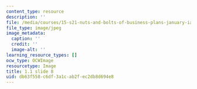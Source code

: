 ```yaml
---
content_type: resource
description: ''
file: /media/courses/15-s21-nuts-and-bolts-of-business-plans-january-iap-2014/db63f558c6df3a1cab2fec2db8d694e8_Slide8.JPG
file_type: image/jpeg
image_metadata:
  caption: ''
  credit: ''
  image-alt: ''
learning_resource_types: []
ocw_type: OCWImage
resourcetype: Image
title: 1.1 slide 8
uid: db63f558-c6df-3a1c-ab2f-ec2db8d694e8
---
```


